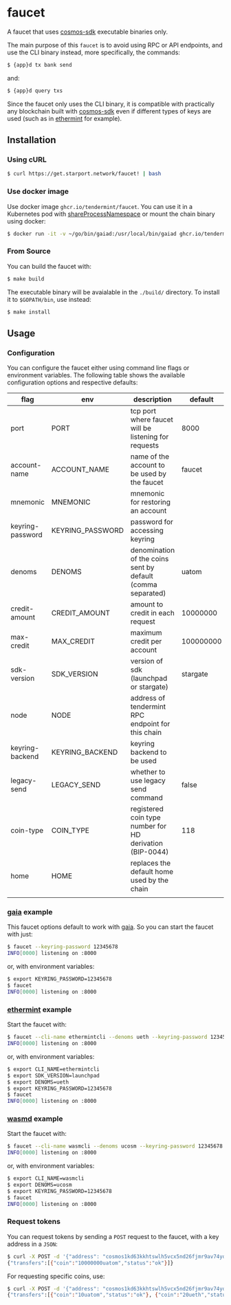 # faucet

A faucet that uses [cosmos-sdk](https://github.com/cosmos/cosmos-sdk) executable binaries only.

The main purpose of this `faucet` is to avoid using RPC or API endpoints, and use the CLI binary instead, more
specifically, the commands:

```bash
$ {app}d tx bank send
```

and:

```bash
$ {app}d query txs
```

Since the faucet only uses the CLI binary, it is compatible with practically any blockchain built with
[cosmos-sdk](https://github.com/cosmos/cosmos-sdk) even if different types of keys are used (such as in
[ethermint](https://github.com/cosmos/ethermint) for example).

## Installation

### Using cURL

```bash
$ curl https://get.starport.network/faucet! | bash 
```

### Use docker image

Use docker image `ghcr.io/tendermint/faucet`. You can use it in a Kubernetes pod with
[shareProcessNamespace](https://kubernetes.io/docs/tasks/configure-pod-container/share-process-namespace/#configure-a-pod)
or mount the chain binary using docker:

```bash
$ docker run -it -v ~/go/bin/gaiad:/usr/local/bin/gaiad ghcr.io/tendermint/faucet
```

### From Source

You can build the faucet with:

```bash
$ make build
```

The executable binary will be avaialable in the `./build/` directory. To install it to `$GOPATH/bin`, use instead:

```bash
$ make install
```

## Usage

### Configuration

You can configure the faucet either using command line flags or environment variables. The following table
shows the available configuration options and respective defaults:

| flag             | env               | description                                                   | default   |
|------------------|-------------------|-------------------------------------------------------------- |-----------|
| port             | PORT              | tcp port where faucet will be listening for requests          | 8000      |
| account-name     | ACCOUNT_NAME      | name of the account to be used by the faucet                  | faucet    |
| mnemonic         | MNEMONIC          | mnemonic for restoring an account                             |           |
| keyring-password | KEYRING_PASSWORD  | password for accessing keyring                                |           |
| denoms           | DENOMS            | denomination of the coins sent by default (comma separated)   | uatom     |
| credit-amount    | CREDIT_AMOUNT     | amount to credit in each request                              | 10000000  |
| max-credit       | MAX_CREDIT        | maximum credit per account                                    | 100000000 |
| sdk-version      | SDK_VERSION       | version of sdk (launchpad or stargate)                        | stargate  |
| node             | NODE              | address of tendermint RPC endpoint for this chain             |           |
| keyring-backend  | KEYRING_BACKEND   | keyring backend to be used                                    |           |
| legacy-send      | LEGACY_SEND       | whether to use legacy send command                            | false     |
| coin-type        | COIN_TYPE         | registered coin type number for HD derivation (BIP-0044)      | 118       |
| home             | HOME              | replaces the default home used by the chain                   |           |
|                  |                   |                                                               |           |

### [gaia](https://github.com/cosmos/gaia) example

This faucet options default to work with [gaia](https://github.com/cosmos/gaia). So you can start the faucet with just:

```bash
$ faucet --keyring-password 12345678
INFO[0000] listening on :8000
```

or, with environment variables:

```bash
$ export KEYRING_PASSWORD=12345678
$ faucet
INFO[0000] listening on :8000
```

### [ethermint](https://github.com/cosmos/ethermint) example

Start the faucet with:

```bash
$ faucet --cli-name ethermintcli --denoms ueth --keyring-password 12345678 --sdk-version launchpad
INFO[0000] listening on :8000
```

or, with environment variables:

```bash
$ export CLI_NAME=ethermintcli
$ export SDK_VERSION=launchpad
$ export DENOMS=ueth
$ export KEYRING_PASSWORD=12345678
$ faucet
INFO[0000] listening on :8000
```

### [wasmd](https://github.com/CosmWasm/wasmd) example

Start the faucet with:

```bash
$ faucet --cli-name wasmcli --denoms ucosm --keyring-password 12345678
INFO[0000] listening on :8000
```

or, with environment variables:

```bash
$ export CLI_NAME=wasmcli
$ export DENOMS=ucosm
$ export KEYRING_PASSWORD=12345678
$ faucet
INFO[0000] listening on :8000
```

### Request tokens

You can request tokens by sending a `POST` request to the faucet, with a key address in a `JSON`:

```bash
$ curl -X POST -d '{"address": "cosmos1kd63kkhtswlh5vcx5nd26fjmr9av74yd4sf8ve"}' http://localhost:8000
{"transfers":[{"coin":"10000000uatom","status":"ok"}]}
```

For requesting specific coins, use:

```bash
$ curl -X POST -d '{"address": "cosmos1kd63kkhtswlh5vcx5nd26fjmr9av74yd4sf8ve", "coins": ["10uatom", "20ueth"]}' http://localhost:8000
{"transfers":[{"coin":"10uatom","status":"ok"}, {"coin":"20ueth","status":"ok"}]}
```
